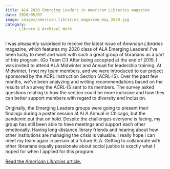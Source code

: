 ```yaml
---
title: ALA 2020 Emerging Leaders in American Libraries magazine
date: 2020/05/07
image: images/american_libraries_magazine_may_2020.jpg
category:
    - Library & Archival Work
---
```


I was pleasantly surprised to receive the latest issue of _American Libraries_ magazine, which features my 2020 class of ALA Emerging Leaders! I've been lucky to meet and work with such a great group of librarians as a part of this program. (Go Team C!) After being accepted at the end of 2019, I was invited to attend ALA Midwinter and Annual for leadership training. At Midwinter, I met my team members, and we were introduced to our project sponsored by the ACRL Instruction Section (ACRL-IS). Over the past few months, we've been analyzing and writing recommendations based on the results of a survey the ACRL-IS sent to its members. The survey asked questions relating to how the section could be more inclusive and how they can better support members with regard to diversity and inclusion.

Originally, the Emerging Leaders groups were going to present their findings during a poster session at ALA Annual in Chicago, but the pandemic put that on hold. Despite the challenges everyone is facing, my group has still been able to have meetings and support each other emotionally. Having long-distance library friends and hearing about how other institutions are managing the crisis is valuable. I really hope I can meet my team again in person at a future ALA. Getting to collaborate with other librarians equally passionate about social justice is exactly what I hoped for when I applied for this program.

[Read the _American Libraries_ article.](https://americanlibrariesmagazine.org/2020/05/01/emerging-leaders-2020/)
